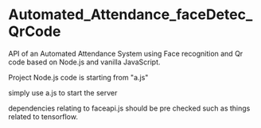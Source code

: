 # Automated_Attendance_faceDetec_QrCode
API of an Automated Attendance System using Face recognition and Qr code based on Node.js and vanilla JavaScript.

Project Node.js code is  starting from "a.js" 

simply use a.js to start the server

dependencies relating to faceapi.js should be pre checked such as things related to tensorflow.

